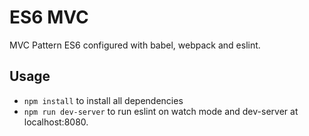 # ES6 MVC
MVC Pattern ES6 configured with babel, webpack and eslint.

## Usage

* `npm install` to install all dependencies
* `npm run dev-server` to run eslint on watch mode and dev-server at localhost:8080.
